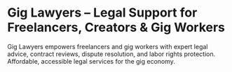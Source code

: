 # Gig Lawyers – Legal Support for Freelancers, Creators & Gig Workers
Gig Lawyers empowers freelancers and gig workers with expert legal advice, contract reviews, dispute resolution, and labor rights protection. Affordable, accessible legal services for the gig economy.

